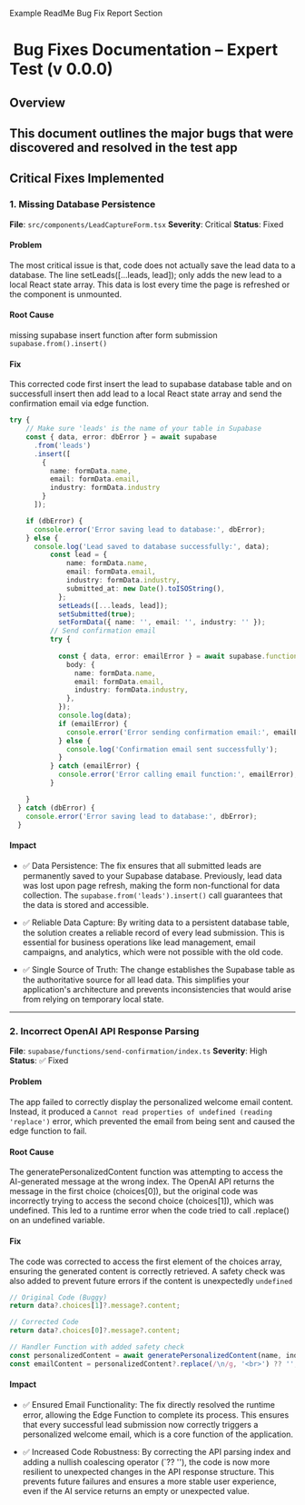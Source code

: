 Example ReadMe Bug Fix Report Section
# ️ Bug Fixes Documentation – Expert Test (v 0.0.0)

## Overview
This document outlines the major bugs that were discovered and resolved in the test app
---
## Critical Fixes Implemented
### 1. Missing Database Persistence
**File**: `src/components/LeadCaptureForm.tsx`
**Severity**: Critical
**Status**: Fixed
#### Problem
The most critical issue is that, code does not actually save the lead data to a database. The line setLeads([...leads, lead]); only adds the new lead to a local React state array. This data is lost every time the page is refreshed or the component is unmounted.
#### Root Cause
missing supabase insert function after form submission `supabase.from().insert()`
#### Fix
This corrected code first insert the lead to supabase database table and on successfull insert then add lead to a local React state array and send the confirmation email via edge function.
```typescript
try {
    // Make sure 'leads' is the name of your table in Supabase
    const { data, error: dbError } = await supabase
      .from('leads')
      .insert([
        { 
          name: formData.name, 
          email: formData.email, 
          industry: formData.industry 
        }
      ]);

    if (dbError) {
      console.error('Error saving lead to database:', dbError);
    } else {
      console.log('Lead saved to database successfully:', data);
          const lead = {
              name: formData.name,
              email: formData.email,
              industry: formData.industry,
              submitted_at: new Date().toISOString(), 
            };
            setLeads([...leads, lead]);
            setSubmitted(true);
            setFormData({ name: '', email: '', industry: '' });
          // Send confirmation email
          try {
           
            const { data, error: emailError } = await supabase.functions.invoke('send-confirmation', {
              body: {
                name: formData.name,
                email: formData.email,
                industry: formData.industry,
              },
            });
            console.log(data);
            if (emailError) {
              console.error('Error sending confirmation email:', emailError);
            } else {
              console.log('Confirmation email sent successfully');
            }
          } catch (emailError) {
            console.error('Error calling email function:', emailError);
          }

    }
  } catch (dbError) {
    console.error('Error saving lead to database:', dbError);
  }
```

#### Impact
- ✅ Data Persistence: The fix ensures that all submitted leads are permanently saved to your Supabase database. Previously, lead data was lost upon page refresh, making the form non-functional for data collection. The `supabase.from('leads').insert()` call guarantees that the data is stored and accessible.

- ✅ Reliable Data Capture: By writing data to a persistent database table, the solution creates a reliable record of every lead submission. This is essential for business operations like lead management, email campaigns, and analytics, which were not possible with the old code.

- ✅ Single Source of Truth: The change establishes the Supabase table as the authoritative source for all lead data. This simplifies your application's architecture and prevents inconsistencies that would arise from relying on temporary local state.
---
### 2. Incorrect OpenAI API Response Parsing
**File**: `supabase/functions/send-confirmation/index.ts`
**Severity**: High
**Status**: ✅ Fixed

#### Problem
The app  failed to correctly display the personalized welcome email content. Instead, it produced a `Cannot read properties of undefined (reading 'replace')` error, which prevented the email from being sent and caused the edge function to fail.
#### Root Cause
The generatePersonalizedContent function was attempting to access the AI-generated message at the wrong index. The OpenAI API returns the message in the first choice (choices[0]), but the original code was incorrectly trying to access the second choice (choices[1]), which was undefined. This led to a runtime error when the code tried to call .replace() on an undefined variable.
#### Fix
The code was corrected to access the first element of the choices array, ensuring the generated content is correctly retrieved. A safety check was also added to prevent future errors if the content is unexpectedly `undefined`
```typescript
// Original Code (Buggy)
return data?.choices[1]?.message?.content;

// Corrected Code
return data?.choices[0]?.message?.content;

// Handler Function with added safety check
const personalizedContent = await generatePersonalizedContent(name, industry);
const emailContent = personalizedContent?.replace(/\n/g, '<br>') ?? '';
```
#### Impact
- ✅ Ensured Email Functionality: The fix directly resolved the runtime error, allowing the Edge Function to complete its process. This ensures that every successful lead submission now correctly triggers a personalized welcome email, which is a core function of the application.

- ✅ Increased Code Robustness: By correcting the API parsing index and adding a nullish coalescing operator (`?? ''), the code is now more resilient to unexpected changes in the API response structure. This prevents future failures and ensures a more stable user experience, even if the AI service returns an empty or unexpected value.